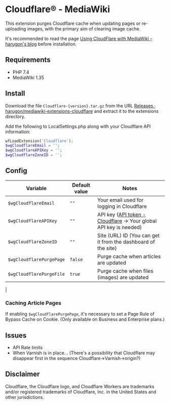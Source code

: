 # Cloudflare® - MediaWiki

This extension purges Cloudflare cache when updating pages or re-uploading images, with the primary aim of clearing image cache.

It's recommended to read the page [Using CloudFlare with MediaWiki – harugon's blog](https://blog.r9g.net/archives/121) before installation.

## Requirements
- PHP 7.4
- MediaWiki 1.35

## Install

Download the file `Cloudflare-{version}.tar.gz` from the URL [Releases · harugon/mediawiki-extensions-cloudflare](https://github.com/harugon/mediawiki-extensions-cloudflare/releases) and extract it to the extensions directory.

Add the following to LocalSettings.php along with your Cloudflare API information:

```php
wfLoadExtension('Cloudflare');
$wgCloudflareEmail = '';
$wgCloudflareAPIKey = '';
$wgCloudflareZoneID = '';
```

## Config

| Variable                 | Default value | Notes                                                                                                                   |
| ------------------------ | ------------- | ----------------------------------------------------------------------------------------------------------------------- |
| `$wgCloudflareEmail`     | `""`          | Your email used for logging in Cloudflare                                                                               |
| `$wgCloudflareAPIKey`    | `""`          | API key ([API token - Cloudflare](https://dash.cloudflare.com/profile/api-tokens) &rarr; Your global API key is needed) |
| `$wgCloudflareZoneID`    | `""`          | Site (URL) ID (You can get it from the dashboard of the site)                                                           |
| `$wgCloudflarePurgePage` | `false`       | Purge cache when articles are updated                                                                                   |
| `$wgCloudflarePurgeFile` | `true`        | Purge cache when files (images) are updated                                                                             |
|

### Caching Article Pages

If enabling `$wgCloudflarePurgePage`, it's necessary to set a Page Rule of Bypass Cache on Cookie. (Only available on Business and Enterprise plans.)

## Issues

- API Rate limits
- When Varnish is in place... (There's a possibility that Cloudflare may disappear first in the sequence Cloudflare->Varnish->origin?)

## Disclaimer

Cloudflare, the Cloudflare logo, and Cloudflare Workers are trademarks and/or registered trademarks of Cloudflare, Inc. in the United States and other jurisdictions.